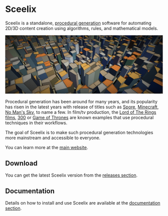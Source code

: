 # Sceelix

Sceelix is a standalone, [procedural generation](https://en.wikipedia.org/wiki/Procedural_generation) software for automating 2D/3D content creation using algorithms, rules, and mathematical models.

![](Website/docs/01-Introduction/images/CityHDRVignetteTop.jpg)

Procedural generation has been around for many years, and its popularity has risen in the latest years with release of titles such as [Spore](https://en.wikipedia.org/wiki/Spore_(2008_video_game)), [Minecraft](https://en.wikipedia.org/wiki/Minecraft), [No Man's Sky](https://en.wikipedia.org/wiki/No_Man%27s_Sky), to name a few. In film/tv production, the [Lord of The Rings films](https://en.wikipedia.org/wiki/The_Lord_of_the_Rings_(film_series)), [300](https://en.wikipedia.org/wiki/300_(film)) or [Game of Thrones](https://en.wikipedia.org/wiki/Game_of_Thrones) are known examples that use procedural techniques in their workflows.

The goal of Sceelix is to make such procedural generation technologies more mainstream and accessible to everyone.

You can learn more at the  [main website](https://sceelix.com/).

## Download

You can get the latest Sceelix version from the [releases section](https://github.com/Sceelix/Sceelix/releases/latest).

## Documentation

Details on how to install and use Sceelix are available at the [documentation section](https://sceelix.com/docs).
